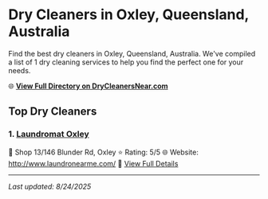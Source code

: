 # Dry Cleaners in Oxley, Queensland, Australia

Find the best dry cleaners in Oxley, Queensland, Australia. We've compiled a list of 1 dry cleaning services to help you find the perfect one for your needs.

🌐 **[View Full Directory on DryCleanersNear.com](https://drycleanersnear.com/city/Australia/Queensland/Oxley)**

## Top Dry Cleaners

### 1. [Laundromat Oxley](https://drycleanersnear.com/dryCleaner/68aa738039cc7c0899005b9d/laundromat-oxley)
📍 Shop 13/146 Blunder Rd, Oxley
⭐ Rating: 5/5
🌐 Website: http://www.laundronearme.com/
🔗 [View Full Details](https://drycleanersnear.com/dryCleaner/68aa738039cc7c0899005b9d/laundromat-oxley)


---

*Last updated: 8/24/2025*
